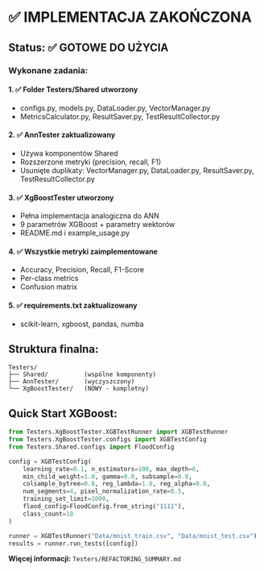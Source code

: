 # ✅ IMPLEMENTACJA ZAKOŃCZONA

## Status: ✅ GOTOWE DO UŻYCIA

### Wykonane zadania:

#### 1. ✅ Folder Testers/Shared utworzony
- configs.py, models.py, DataLoader.py, VectorManager.py
- MetricsCalculator.py, ResultSaver.py, TestResultCollector.py

#### 2. ✅ AnnTester zaktualizowany
- Używa komponentów Shared
- Rozszerzone metryki (precision, recall, F1)
- Usunięte duplikaty: VectorManager.py, DataLoader.py, ResultSaver.py, TestResultCollector.py

#### 3. ✅ XgBoostTester utworzony
- Pełna implementacja analogiczna do ANN
- 9 parametrów XGBoost + parametry wektorów
- README.md i example_usage.py

#### 4. ✅ Wszystkie metryki zaimplementowane
- Accuracy, Precision, Recall, F1-Score
- Per-class metrics
- Confusion matrix

#### 5. ✅ requirements.txt zaktualizowany
- scikit-learn, xgboost, pandas, numba

## Struktura finalna:

```
Testers/
├── Shared/          (wspólne komponenty)
├── AnnTester/       (wyczyszczony)
└── XgBoostTester/   (NOWY - kompletny)
```

## Quick Start XGBoost:

```python
from Testers.XgBoostTester.XGBTestRunner import XGBTestRunner
from Testers.XgBoostTester.configs import XGBTestConfig
from Testers.Shared.configs import FloodConfig

config = XGBTestConfig(
    learning_rate=0.1, n_estimators=100, max_depth=6,
    min_child_weight=1.0, gamma=0.0, subsample=0.8,
    colsample_bytree=0.8, reg_lambda=1.0, reg_alpha=0.0,
    num_segments=4, pixel_normalization_rate=0.5,
    training_set_limit=1000,
    flood_config=FloodConfig.from_string("1111"),
    class_count=10
)

runner = XGBTestRunner("Data/mnist_train.csv", "Data/mnist_test.csv")
results = runner.run_tests([config])
```

**Więcej informacji:** `Testers/REFACTORING_SUMMARY.md`
